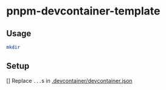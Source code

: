# pnpm-devcontainer-template

## Usage

```bash
mkdir 
```

## Setup 

[] Replace `...`s in [.devcontainer/devcontainer.json](./.devcontainer/devcontainer.json)

